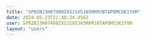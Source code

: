 ```yaml
---
title: "SP02BJ3H07498ZXSJ1X5J65MXMJBTAPDMCGK1YXM"
date: 2024-05-23T11:48:24.456Z
user: SP02BJ3H07498ZXSJ1X5J65MXMJBTAPDMCGK1YXM
layout: "users"
---
```

    